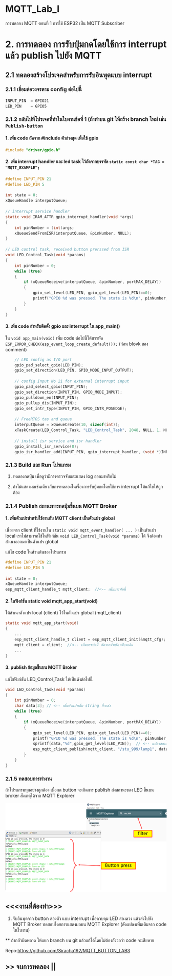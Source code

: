 # MQTT_Lab_I
การทดลอง MQTT ตอนที่ 1  การใช้ ESP32 เป็น MQTT Subscriber

# 2. การทดลอง การรับปุ่มกดโดยใช้การ interrupt แล้ว publish ไปยัง MQTT

## 2.1 ทดลองสร้างโปรเจคสำหรับการรับอินพุตแบบ interrupt

### 2.1.1 เชื่อมต่อวงจรตาม config ต่อไปนี้

```c
INPUT_PIN  = GPIO21
LED_PIN    = GPIO5
```

### 2.1.2 กลับไปที่โปรเจคที่ทำในใบงานข้อที่ 1  (ถ้าทำบน git ให้สร้าง  branch ใหม่ เช่น  `Publish-button` 

#### 1. เพิ่ม code ถัดจาก  #include ตัวล่างสุด เพื่อใช้ gpio

```c
#include "driver/gpio.h"
```

####  2. เพิ่ม interrupt handler และ led task ไว้ถัดจากบรรทัด `static const char *TAG = "MQTT_EXAMPLE";`

```c
#define INPUT_PIN 21
#define LED_PIN 5

int state = 0;
xQueueHandle interputQueue;

// interrupt service handler
static void IRAM_ATTR gpio_interrupt_handler(void *args)
{
    int pinNumber = (int)args;
    xQueueSendFromISR(interputQueue, &pinNumber, NULL);
}

// LED control task, received button prerssed from ISR
void LED_Control_Task(void *params)
{
    int pinNumber = 0;
    while (true)
    {
        if (xQueueReceive(interputQueue, &pinNumber, portMAX_DELAY))
        {
            gpio_set_level(LED_PIN, gpio_get_level(LED_PIN)==0);
            printf("GPIO %d was pressed. The state is %d\n", pinNumber,  gpio_get_level(LED_PIN));
        }
    }
}

```

####  3. เพิ่ม code สำหรับติดตั้ง gpio และ interrupt ใน app_main()

ใน `void app_main(void)` เพิ่ม code ต่อไปนี้ใต้บรรทัด `ESP_ERROR_CHECK(esp_event_loop_create_default());` (ก่อน blovk ของ comment)

```c
	// LED config as I/O port
    gpio_pad_select_gpio(LED_PIN);
    gpio_set_direction(LED_PIN, GPIO_MODE_INPUT_OUTPUT);

    // config Input No 21 for external interrupt input
    gpio_pad_select_gpio(INPUT_PIN);
    gpio_set_direction(INPUT_PIN, GPIO_MODE_INPUT);
    gpio_pulldown_en(INPUT_PIN);
    gpio_pullup_dis(INPUT_PIN);
    gpio_set_intr_type(INPUT_PIN, GPIO_INTR_POSEDGE);

    // FreeRTOS tas and queue
    interputQueue = xQueueCreate(10, sizeof(int));
    xTaskCreate(LED_Control_Task, "LED_Control_Task", 2048, NULL, 1, NULL);

    // install isr service and isr handler
    gpio_install_isr_service(0);
    gpio_isr_handler_add(INPUT_PIN, gpio_interrupt_handler, (void *)INPUT_PIN);

```

### 2.1.3 Build และ Run โปรแกรม

1. ทดลองกดปุ่ม เพื่อดูว่ามีการตรวจจับและแสดง log ออกมาหรือไม่

2. ถ้าไม่แสดงผลเช่นเดียวกับการทดลองในเรื่องการรับปุ่มกดโดยใช้การ interrupt ให้แก้ไขให้ถูกต้อง



###  2.1.4 Publish สถานะการกดปุ่มขึ้นบน  MQTT Broker

#### 1.  เพิ่มตัวแปรสำหรับใช้งานกับ MQTT client เป็นตัวแปร global 

เนื่องจาก client ที่ใช้งานใน `static void mqtt_event_handler( ... )` เป็นตัวแปร local เราไม่สามารถใช้ในฟังก์ชัน `void LED_Control_Task(void *params)` ได้ จึงต้องทำสำเนาออกมาเป็นตัวแปร global

แก้ไข code ในส่วนต้นของโปรแกรม

```c
#define INPUT_PIN 21
#define LED_PIN 5

int state = 0;
xQueueHandle interputQueue;
esp_mqtt_client_handle_t mqtt_client;  //<-- เพิ่มบรรทัดนี้

```

#### 2. ในฟังก์ชัน static void mqtt_app_start(void)

ให้สำเนาตัวแปร local  (client) ไว้ในตัวแปร global  (mqtt_client)

```c
static void mqtt_app_start(void)
{
    ... 
    esp_mqtt_client_handle_t client = esp_mqtt_client_init(&mqtt_cfg);
    mqtt_client = client;  //<-- เพิ่มบรรทัดนี้ ถัดจากนั้นยังเหมือนเดิม
    ...
}
```

#### 3. publish ข้อมูลขึ้นบน MQTT Broker

แก้ไขฟังก์ชัน  LED_Control_Task ให้เป็นดังต่อไปนี้

```c
void LED_Control_Task(void *params)
{
    int pinNumber = 0;
    char data[3]; // <-- เพิ่มตัวแปรเก็บ string ที่จะส่ง
    while (true)
    {
        if (xQueueReceive(interputQueue, &pinNumber, portMAX_DELAY))
        {
            gpio_set_level(LED_PIN, gpio_get_level(LED_PIN)==0);
            printf("GPIO %d was pressed. The state is %d\n", pinNumber,  gpio_get_level(LED_PIN));
            sprintf(data,"%d",gpio_get_level(LED_PIN));  // <-- แปลงสถานะของ LED  (int) เป็น string
            esp_mqtt_client_publish(mqtt_client, "/stu_999/lamp1", data, 0, 0, 0); // <-- publish ไปยัง broker
        }
    }
}
```

###  2.1.5 ทดสอบการทำงาน

ถ้าโปรแกรมทุกอย่างถูกต้อง เมื่อกด button จะเกิดการ publish ส่งสถานะของ LED ขึ้นบน broker สังเกตุได้จาก MQTT Explorer

![Alt text](./Pictures/Picture-15.png)



## <<<งานที่ต้องทำ>>>

1. รับอินพุตจาก button สองตัว แบบ interrupt เพื่อควบคุม LED สองดวง แล้วส่งไปยัง MQTT Broker  ทดสอบโดยการแสดงผลบน MQTT Explorer (ดัดแปลงเพิ่มเติมจาก code ในใบงาน)

** ถ้ากลัวผิดพลาด ให้แยก branch บน git แล้วแก้ได้โดยไม่ต้องกังวลว่า code จะเสียหาย

Repo:https://github.com/Siracha192/MQTT_BUTTON_LAB3


## >> จบการทดลอง  || 
